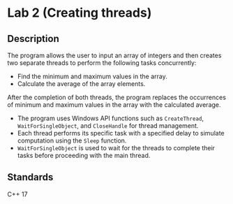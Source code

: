# Lab 2 (Creating threads)

## Description

The program allows the user to input an array of integers and then creates two separate threads to perform the following tasks concurrently:
- Find the minimum and maximum values in the array.
- Calculate the average of the array elements.

After the completion of both threads, the program replaces the occurrences of minimum and maximum values in the array with the calculated average.

- The program uses Windows API functions such as `CreateThread`, `WaitForSingleObject`, and `CloseHandle` for thread management.
- Each thread performs its specific task with a specified delay to simulate computation using the `Sleep` function.
- `WaitForSingleObject` is used to wait for the threads to complete their tasks before proceeding with the main thread.

## Standards
C++ 17
